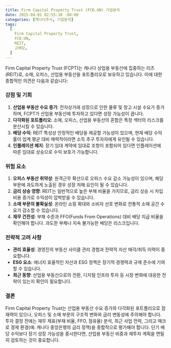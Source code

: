 ```yaml
---
title: Firm Capital Property Trust (FCD.UN) 기업분석
date: 2025-04-01 02:55:38 -08:00
categories: [캐나다주식, 기업분석]
tags:
  [
    Firm Capital Property Trust,
    FCD.UN,
    REIT,
    고배당,
  ]
---
```


Firm Capital Property Trust (FCPT)는 캐나다 상업용 부동산에 집중하는 리츠(REIT)로, 소매, 오피스, 산업용 부동산을 포트폴리오로 보유하고 있습니다. 이에 대한 종합적인 의견은 다음과 같습니다:

### **강점 및 기회**

1.  **산업용 부동산 수요 증가**: 전자상거래 성장으로 인한 물류 및 창고 시설 수요가 증가하며, FCPT가 산업용 부동산에 투자하고 있다면 성장 가능성이 큽니다.
2.  **다각화된 포트폴리오**: 소매, 오피스, 산업용 부동산의 혼합은 특정 섹터의 리스크를 분산시킬 수 있습니다.
3.  **배당 수익**: REIT 특성상 안정적인 배당을 제공할 가능성이 있으며, 현재 배당 수익률이 업계 평균 대비 매력적이라면 소득 추구 투자자에게 유인될 수 있습니다.
4.  **인플레이션 헤지**: 장기 임대 계약에 임대료 조항이 포함되어 있다면 인플레이션에 따른 임대료 상승으로 수익 보호가 가능합니다.

### **위험 요소**

1.  **오피스 부동산 취약성**: 원격근무 확산으로 오피스 수요 감소 가능성이 있으며, 해당 부문에 과도하게 노출된 경우 성장 저해 요인이 될 수 있습니다.
2.  **금리 상승 영향**: REIT는 일반적으로 높은 부채 비율을 가지므로, 금리 상승 시 차입 비용 증가로 수익성이 압박받을 수 있습니다.
3.  **소매 부문의 불확실성**: 온라인 쇼핑 확대와 소비자 선호 변화로 전통적 소매 공간 수요가 감소할 수 있습니다.
4.  **재무 건전성**: 부채 수준과 FFO(Funds From Operations) 대비 배당 지급 비율을 확인해야 합니다. 과도한 부채나 지속 불가능한 배당은 리스크입니다.

### **전략적 고려 사항**

-   **관리 효율성**: 경영진의 부동산 사이클 관리 경험과 전략적 자산 매각/취득 이력이 중요합니다.
-   **ESG 요소**: 에너지 효율적인 자산과 ESG 정책은 장기적 경쟁력과 규제 준수에 기여할 수 있습니다.
-   **최근 동향**: 산업용 부동산으로의 전환, 디지털 인프라 투자 등 시장 변화에 대응한 전략이 있는지 확인이 필요합니다.

### **결론**

Firm Capital Property Trust는 산업용 부동산 수요 증가와 다각화된 포트폴리오로 잠재력이 있으나, 오피스 및 소매 부문의 구조적 변화와 금리 변동성에 주의해야 합니다. 투자 결정 전에는 재무 제표(부채 비율, FFO, 점유율) 분석, 최근 사업 전략, 그리고 매크로 경제 환경(예: 캐나다 중앙은행의 금리 정책)을 종합적으로 평가해야 합니다. 단기 배당 수익보다 장기 성장 가능성을 중시한다면, 산업용 부동산 비중과 재투자 계획을 면밀히 검토하는 것이 중요합니다.
